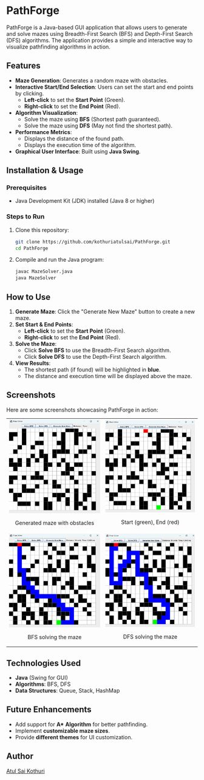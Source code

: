 # PathForge

PathForge is a Java-based GUI application that allows users to generate and solve mazes using Breadth-First Search (BFS) and Depth-First Search (DFS) algorithms. The application provides a simple and interactive way to visualize pathfinding algorithms in action.

## Features
- **Maze Generation**: Generates a random maze with obstacles.
- **Interactive Start/End Selection**: Users can set the start and end points by clicking.
  - **Left-click** to set the **Start Point** (Green).
  - **Right-click** to set the **End Point** (Red).
- **Algorithm Visualization**:
  - Solve the maze using **BFS** (Shortest path guaranteed).
  - Solve the maze using **DFS** (May not find the shortest path).
- **Performance Metrics**:
  - Displays the distance of the found path.
  - Displays the execution time of the algorithm.
- **Graphical User Interface**: Built using **Java Swing**.

## Installation & Usage
### Prerequisites
- Java Development Kit (JDK) installed (Java 8 or higher)

### Steps to Run
1. Clone this repository:
   ```sh
   git clone https://github.com/kothuriatulsai/PathForge.git
   cd PathForge
   ```
2. Compile and run the Java program:
   ```sh
   javac MazeSolver.java
   java MazeSolver
   ```

## How to Use
1. **Generate Maze**: Click the "Generate New Maze" button to create a new maze.
2. **Set Start & End Points**:
   - **Left-click** to set the **Start Point** (Green).
   - **Right-click** to set the **End Point** (Red).
3. **Solve the Maze**:
   - Click **Solve BFS** to use the Breadth-First Search algorithm.
   - Click **Solve DFS** to use the Depth-First Search algorithm.
4. **View Results**:
   - The shortest path (if found) will be highlighted in **blue**.
   - The distance and execution time will be displayed above the maze.

## Screenshots
Here are some screenshots showcasing PathForge in action:

<table style="border-spacing: 20px; border: none;">
  <tr>
    <td style="text-align: center; border: none;">
      <img src="assets/generation.png" alt="Maze Generation" width="300" />
      <p>Generated maze with obstacles</p>
    </td>
    <td style="text-align: center; border: none;">
      <img src="assets/points.png" alt="Setting Start and End Points" width="300" />
      <p>Start (green), End (red)</p>
    </td>
  </tr>
  <tr>
    <td style="text-align: center; border: none;">
      <img src="assets/bfs.png" alt="Pathfinding with BFS" width="300" />
      <p>BFS solving the maze</p>
    </td>
    <td style="text-align: center; border: none;">
      <img src="assets/dfs.png" alt="Pathfinding with DFS" width="300" />
      <p>DFS solving the maze</p>
    </td>
  </tr>
</table>

## Technologies Used
- **Java** (Swing for GUI)
- **Algorithms**: BFS, DFS
- **Data Structures**: Queue, Stack, HashMap

## Future Enhancements
- Add support for **A\*** **Algorithm** for better pathfinding.
- Implement **customizable maze sizes**.
- Provide **different themes** for UI customization.

## Author
[Atul Sai Kothuri](https://github.com/kothuriatulsai)
